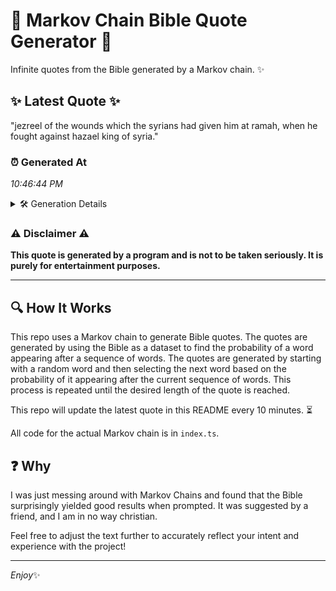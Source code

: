# 📖 Markov Chain Bible Quote Generator 📖

Infinite quotes from the Bible generated by a Markov chain. ✨

## ✨ Latest Quote ✨
"jezreel of the wounds which the syrians had given him at ramah, when he fought against hazael king of syria."

### ⏰ Generated At
*10:46:44 PM*

<details>
    <summary>🛠️ Generation Details</summary>
    <p>
        <strong>🌱 Seed:</strong> jezreel<br>
        <strong>🔄 Iterations:</strong> 19<br>
        <strong>📜 Context History:</strong><br>[ jezreel ]: of<br>[ jezreel, of ]: the<br>[ jezreel, of, the ]: wounds<br>[ jezreel, of, the, wounds ]: which<br>[ jezreel, of, the, wounds, which ]: the<br>[ jezreel, of, the, wounds, which, the ]: syrians<br>[ of, the, wounds, which, the, syrians ]: had<br>[ the, wounds, which, the, syrians, had ]: given<br>[ wounds, which, the, syrians, had, given ]: him<br>[ which, the, syrians, had, given, him ]: at<br>[ the, syrians, had, given, him, at ]: ramah,<br>[ syrians, had, given, him, at, ramah, ]: when<br>[ had, given, him, at, ramah,, when ]: he<br>[ given, him, at, ramah,, when, he ]: fought<br>[ him, at, ramah,, when, he, fought ]: against<br>[ at, ramah,, when, he, fought, against ]: hazael<br>[ ramah,, when, he, fought, against, hazael ]: king<br>[ when, he, fought, against, hazael, king ]: of<br>[ he, fought, against, hazael, king, of ]: syria.<br>
    </p>
</details>

### ⚠️ Disclaimer ⚠️
**This quote is generated by a program and is not to be taken seriously. It is purely for entertainment purposes.**

---

## 🔍 How It Works

This repo uses a Markov chain to generate Bible quotes. The quotes are generated by using the Bible as a dataset to find the probability of a word appearing after a sequence of words. The quotes are generated by starting with a random word and then selecting the next word based on the probability of it appearing after the current sequence of words. This process is repeated until the desired length of the quote is reached.

This repo will update the latest quote in this README every 10 minutes. ⏳

All code for the actual Markov chain is in `index.ts`.

## ❓ Why

I was just messing around with Markov Chains and found that the Bible surprisingly yielded good results when prompted. 
It was suggested by a friend, and I am in no way christian.

Feel free to adjust the text further to accurately reflect your intent and experience with the project!

---

*Enjoy*✨
